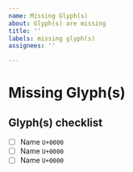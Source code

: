 ```yaml
---
name: Missing Glyph(s)
about: Glyph(s) are missing
title: ''
labels: missing glyph(s)
assignees: ''

---
```


# Missing Glyph(s)
<!-- A clear description of the missing glyph(s) -->

<!-- If you can, please create a list of the missing glyph(s),
this will hep us keep track of them. -->

## Glyph(s) checklist
<!-- Include character name and unicode -->

- [ ] Name `U+0000`
- [ ] Name `U+0000`
- [ ] Name `U+0000`
